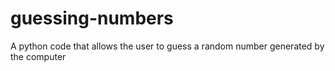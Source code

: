 # guessing-numbers
A python code that allows the user to guess a random number generated by the computer
